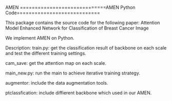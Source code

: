 AMEN
=============================AMEN Python Code============================

This package contains the source code for the following paper: Attention Model Enhanced Network for Classification of Breast Cancer Image

We implement AMEN on Python.

Description: train.py: get the classification result of backbone on each scale and test the different training settings.

cam_save: get the attention map on each scale.

main_new.py: run the main to achieve iterative training strategy.

augmentor: include the data augmentation tools.

ptclassfication: include diffierent backbone which used in our AMEN.
